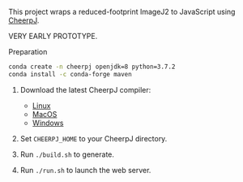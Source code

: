 This project wraps a reduced-footprint ImageJ2 to JavaScript using
[CheerpJ](https://www.leaningtech.com/pages/cheerpj.html).

VERY EARLY PROTOTYPE.

Preparation
```bash
conda create -n cheerpj openjdk=8 python=3.7.2
conda install -c conda-forge maven
```

1. Download the latest CheerpJ compiler:
    - [Linux](https://d3415aa6bfa4.leaningtech.com/cheerpj_linux_20201013.tar.gz)
    - [MacOS](https://d3415aa6bfa4.leaningtech.com/cheerpj_macosx_20201013.dmg)
    - [Windows](https://d3415aa6bfa4.leaningtech.com/cheerpj_win_20201013.zip)

2. Set `CHEERPJ_HOME` to your CheerpJ directory.

3. Run `./build.sh` to generate.

4. Run `./run.sh` to launch the web server.
